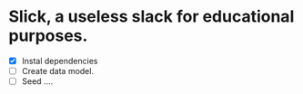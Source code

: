 # Slick, a useless slack for educational purposes.

-   [x] Instal dependencies
-   [ ] Create data model.
-   [ ] Seed
        ....
